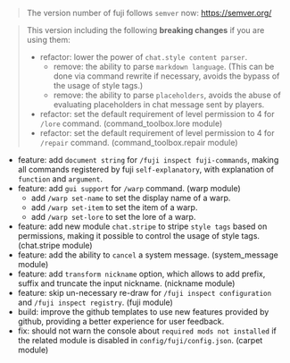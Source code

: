 > The version number of fuji follows `semver` now: https://semver.org/ 
 
> This version including the following **breaking changes** if you are using them:
> - refactor: lower the power of `chat.style content parser`.
>   - remove: the ability to parse `markdown language`. (This can be done via command rewrite if necessary, avoids the bypass of the usage of style tags.)
>   - remove: the ability to parse `placeholders`, avoids the abuse of evaluating placeholders in chat message sent by players.
> - refactor: set the default requirement of level permission to 4 for `/lore` command. (command_toolbox.lore module)
> - refactor: set the default requirement of level permission to 4 for `/repair` command. (command_toolbox.repair module)

- feature: add `document string` for `/fuji inspect fuji-commands`, making all commands registered by fuji `self-explanatory`, with explanation of `function` and `argument`.
- feature: add `gui support` for `/warp` command. (warp module)
  - add `/warp set-name` to set the display name of a warp.
  - add `/warp set-item` to set the item of a warp.
  - add `/warp set-lore` to set the lore of a warp.
- feature: add new module `chat.stripe` to stripe `style tags` based on permissions, making it possible to control the usage of style tags. (chat.stripe module)
- feature: add the ability to `cancel` a system message. (system_message module)
- feature: add `transform nickname` option, which allows to add prefix, suffix and truncate the input nickname. (nickname module)
- feature: skip un-necessary re-draw for `/fuji inspect configuration` and `/fuji inspect registry`. (fuji module)
- build: improve the github templates to use new features provided by github, providing a better experience for user feedback.
- fix: should not warn the console about `required mods not installed` if the related module is disabled in `config/fuji/config.json`. (carpet module)